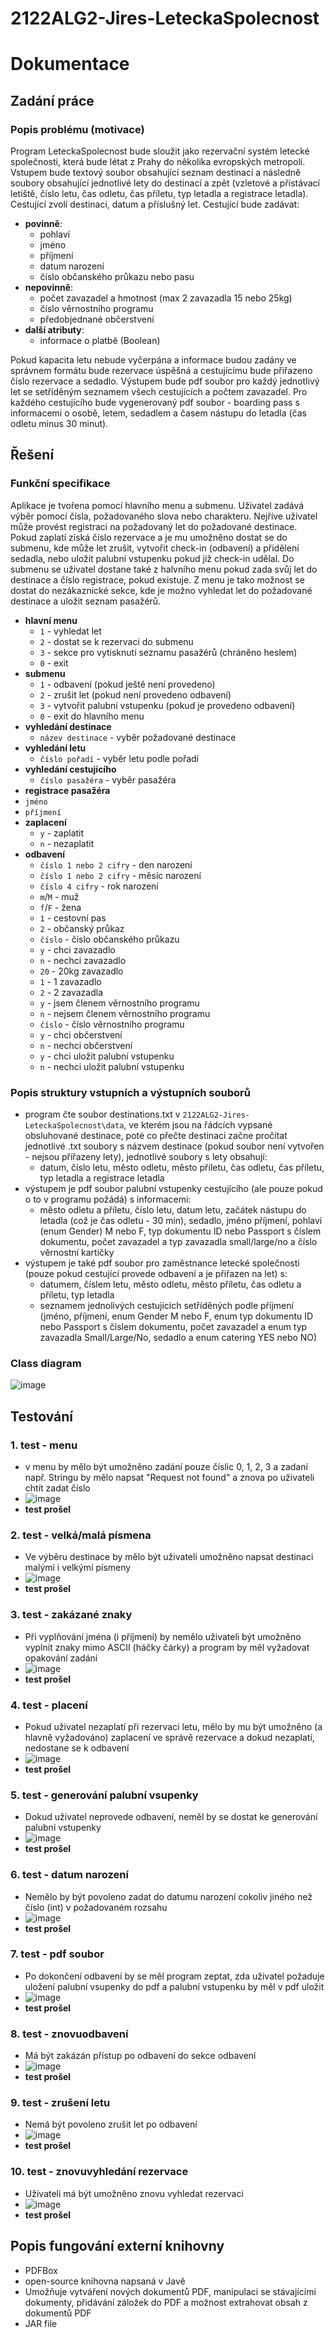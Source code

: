 # 2122ALG2-Jires-LeteckaSpolecnost

# Dokumentace
## Zadání práce 
### Popis problému (motivace)

Program LeteckaSpolecnost bude sloužit jako rezervační systém letecké společnosti, která bude létat z Prahy do několika evropských metropolí. Vstupem bude textový soubor obsahující seznam destinací a následně soubory obsahující jednotlivé lety do destinací a zpět (vzletové a přístávací letiště, číslo letu, čas odletu, čas příletu, typ letadla a registrace letadla). Cestující zvolí destinaci, datum a příslušný let. Cestující bude zadávat:
- **povinně**:
  - pohlaví 
  - jméno
  - příjmení
  - datum narození
  - číslo občanského průkazu nebo pasu
- **nepovinně**:
  - počet zavazadel a hmotnost (max 2 zavazadla 15 nebo 25kg)
  - číslo věrnostního programu
  - předobjednané občerstvení
- **další atributy**:
  - informace o platbě (Boolean)

Pokud kapacita letu nebude vyčerpána a informace budou zadány ve správnem formátu bude rezervace úspěšná a cestujícímu bude přiřazeno číslo rezervace a sedadlo. Výstupem bude pdf soubor pro každý jednotlivý let se setříděným seznamem všech cestujících a počtem zavazadel. Pro každého cestujícího bude vygenerovaný pdf soubor - boarding pass s informacemi o osobě, letem, sedadlem a časem nástupu do letadla (čas odletu minus 30 minut).

## Řešení
### Funkční specifikace

Aplikace je tvořena pomocí hlavního menu a submenu. Uživatel zadává výběr pomocí čísla, požadovaného slova nebo charakteru. Nejříve uživatel může provést registraci na požadovaný let do požadované destinace. Pokud zaplatí  získá číslo rezervace a je mu umožněno dostat se do submenu, kde může let zrušit, vytvořit check-in (odbavení) a přidělení sedadla, nebo uložit palubní vstupenku pokud již check-in udělal. Do submenu se uživatel dostane také z halvního menu pokud zada svůj let do destinace a číslo registrace, pokud existuje. Z menu je tako možnost se dostat do nezákaznické sekce, kde je možno vyhledat let do požadované destinace a uložit seznam pasažérů.
- **hlavní menu**
  - `1` - vyhledat let
  - `2` - dostat se k rezervaci do submenu
  - `3` - sekce pro vytisknutí seznamu pasažérů (chráněno heslem)
  - `0` - exit
- **submenu**
  - `1` - odbavení (pokud ještě není provedeno)
  - `2` - zrušit let (pokud není provedeno odbavení)
  - `3` - vytvořit palubní vstupenku (pokud je provedeno odbavení)
  - `0` - exit do hlavního menu
- **vyhledání destinace**
  - `název destinace` - vyběr požadované destinace
- **vyhledání letu**
  - `číslo pořadí` - vyběr letu podle pořadí
- **vyhledání cestujícího**
  - `číslo pasažéra` - vyběr pasažéra
- **registrace pasažéra**
- `jméno`
- `příjmení`
- **zaplacení**
  - `y` - zaplatit
  - `n` - nezaplatit
- **odbavení**
  - `číslo 1 nebo 2 cifry` - den narození
  - `číslo 1 nebo 2 cifry` - měsíc narození
  - `číslo 4 cifry` - rok narození
  - `m`/`M` - muž
  - `f`/`F` - žena
  - `1` - cestovní pas
  - `2` - občanský průkaz
  - `číslo` - číslo občanského průkazu
  - `y` - chci zavazadlo
  - `n` - nechci zavazadlo
  - `20` - 20kg zavazadlo
  - `1` - 1 zavazadlo
  - `2` - 2 zavazadla
  - `y` - jsem členem věrnostního programu
  - `n` - nejsem členem věrnostního programu
  - `číslo` - číslo věrnostního programu
  - `y` - chci občerstvení
  - `n` - nechci občerstvení
  - `y` - chci uložit palubní vstupenku
  - `n` - nechci uložit palubní vstupenku

### Popis struktury vstupních a výstupních souborů
 - program čte soubor destinations.txt v `2122ALG2-Jires-LeteckaSpolecnost\data`, ve kterém jsou na řádcích vypsané obsluhované destinace, poté co přečte destinaci začne pročítat jednotlivé .txt soubory s názvem destinace (pokud soubor není vytvořen - nejsou přířazeny lety), jednotlivé soubory s lety obsahují:
   - datum, číslo letu, město odletu, město příletu, čas odletu, čas příletu, typ letadla a registrace letadla
 - výstupem je pdf soubor palubní vstupenky cestujícího (ale pouze pokud o to v programu požádá) s informacemi:
   - město odletu a příletu, číslo letu, datum letu, začátek nástupu do letadla (což je čas odletu - 30 min), sedadlo, jméno příjmení, pohlaví (enum Gender) M nebo F, typ dokumentu ID nebo Passport s číslem dokumentu, počet zavazadel a typ zavazadla small/large/no a číslo věrnostní kartičky
 - výstupem je také pdf soubor pro zaměstnance letecké společnosti (pouze pokud cestující provede odbavení a je přiřazen na let) s:
   - datumem, číslem letu, město odletu, město příletu, čas odletu a příletu, typ letadla
   - seznamem jednolivých cestujících setříděných podle příjmení (jméno, příjmení, enum Gender M nebo F, enum typ dokumentu ID nebo Passport s číslem dokumentu, počet zavazadel a enum typ zavazadla Small/Large/No, sedadlo a enum catering YES nebo NO) 
### Class diagram
![image](https://user-images.githubusercontent.com/100781365/172136798-8591c52c-73ea-49fc-a8c3-ad02aef3abeb.png)

## Testování
### 1. test - menu
 - v menu by mělo být umožněno zadání pouze číslic 0, 1, 2, 3 a zadaní např. Stringu by mělo napsat "Request not found" a znova po uživateli chtít zadat číslo
 - ![image](https://user-images.githubusercontent.com/100781365/172337107-871fcd8e-8251-423b-bbd3-71765f6fb939.png)
 - **test prošel**
### 2. test - velká/malá písmena
 - Ve výběru destinace by mělo být uživateli umožněno napsat destinaci malými i velkými písmeny
 - ![image](https://user-images.githubusercontent.com/100781365/172337942-f90b2fa0-d95a-441e-b248-19dbe230c12f.png)
 - **test prošel**
### 3. test - zakázané znaky
 - Při vyplňování jména (i příjmení) by nemělo uživateli být umožněno vyplnit znaky mimo ASCII (háčky čárky) a program by měl vyžadovat opakování zadání
 - ![image](https://user-images.githubusercontent.com/100781365/172338770-9cd70b18-7f2a-4913-b16d-552278ff8c5d.png)
 - **test prošel**
### 4. test - placení
 - Pokud uživatel nezaplatí při rezervaci letu, mělo by mu být umožněno (a hlavně vyžadováno) zaplacení ve správě rezervace a dokud nezaplatí, nedostane se k odbavení
 - ![image](https://user-images.githubusercontent.com/100781365/172339661-b6b6ad15-3398-4b0a-aa1e-99366685e6f8.png)
 - **test prošel**
### 5. test - generování palubní vsupenky
 - Dokud uživatel neprovede odbavení, neměl by se dostat ke generování palubní vstupenky
 - ![image](https://user-images.githubusercontent.com/100781365/172340132-0dac579b-66f5-4f5b-a7fd-5bec49542067.png)
 - **test prošel**
### 6. test - datum narození
 - Nemělo by být povoleno zadat do datumu narození cokoliv jiného než číslo (int) v požadovaném rozsahu
 - ![image](https://user-images.githubusercontent.com/100781365/172340748-4b3ecb29-d126-42de-9b11-26e137f2d3cd.png)
 - **test prošel**
### 7. test - pdf soubor
 - Po dokončení odbavení by se měl program zeptat, zda uživatel požaduje uložení palubní vsupenky do pdf a palubní vstupenku by měl v pdf uložit
 - ![image](https://user-images.githubusercontent.com/100781365/172342044-641b960c-8fed-4281-b5b3-64733d0745ee.png)
 - **test prošel**
### 8. test - znovuodbavení
 - Má být zakázán přístup po odbavení do sekce odbavení
 - ![image](https://user-images.githubusercontent.com/100781365/172342335-c9bb5eb4-97be-4678-8b14-80912dcbd006.png)
 - **test prošel**
### 9. test - zrušení letu
 - Nemá být povoleno zrušit let po odbavení
 - ![image](https://user-images.githubusercontent.com/100781365/172342585-af79008d-827b-4f22-aea1-662cbd37a6d7.png)
 - **test prošel**
### 10. test - znovuvyhledání rezervace
 - Uživateli má být umožněno znovu vyhledat rezervaci
 - ![image](https://user-images.githubusercontent.com/100781365/172344679-865bebd0-28e5-4693-af26-09e4183ab639.png)
 - **test prošel**
## Popis fungování externí knihovny
 - PDFBox
 - open-source knihovna napsaná v Javě
 - Umožňuje vytváření nových dokumentů PDF, manipulaci se stávajícími dokumenty, přidávání záložek do PDF a možnost extrahovat obsah z dokumentů PDF
 - JAR file
